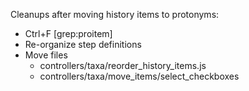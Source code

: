 Cleanups after moving history items to protonyms:

* Ctrl+F [grep:proitem]
* Re-organize step definitions
* Move files
  * controllers/taxa/reorder_history_items.js
  * controllers/taxa/move_items/select_checkboxes
